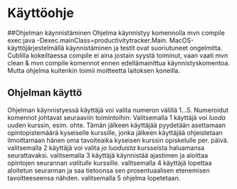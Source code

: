 # Käyttöohje

##Ohjelman käynnistäminen
Ohjelma käynnistyy komennolla mvn compile exec:java -Dexec.mainClass=productivitytracker.Main.
MacOS-käyttöjärjestelmällä käynnistäminen ja testit ovat suoriutuneet ongelmitta. Cublilla kokeiltaessa compile ei aina jostain syystä toiminut, vaan vaati mvn clean & mvn compile komennot ennen edellämainittua käynnistyskomentoa. Mutta ohjelma kuitenkin toimii moitteetta laitoksen koneilla.

## Ohjelman käyttö
Ohjelman käynnistyessä käyttäjä voi valita numeron välillä 1...5. Numeroidut komennot johtavat seuraaviin toimintoihin:
Valitsemalla 1 käyttäjä voi *luoda* uuden kurssin, esim. ohte. Tämän jälkeen käyttäjää pyydetään asettamaan opintopistemäärä kyseiselle kurssille, jonka jälkeen käyttäjää ohjeistetaan ilmoittamaan hänen oma tavoiteaika kyseisen kurssin opiskelulle per. päivä.
valitsemalla 2 käyttäjä voi valita *jo luoduista* kursseista haluamansa seurattavaksi.
valitsemalla 3 käyttäjä käynnistää ajastimen ja aloittaa opintojen seurannan *valitulle* kurssille.
valitsemalla 4 käyttäjä lopettaa aloitetun seurannan ja saa tietoonsa sen prosentuaalisen etenemisen tavoitteeseensa nähden.
valitsemalla 5 ohjelma lopetetaan.
